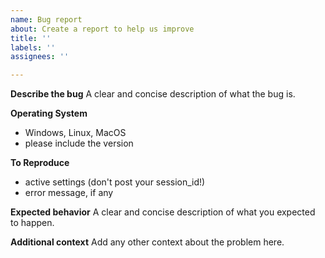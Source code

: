 ```yaml
---
name: Bug report
about: Create a report to help us improve
title: ''
labels: ''
assignees: ''

---
```


**Describe the bug**
A clear and concise description of what the bug is.

**Operating System**
- Windows, Linux, MacOS
- please include the version

**To Reproduce**
- active settings (don't post your session_id!)
- error message, if any

**Expected behavior**
A clear and concise description of what you expected to happen.

**Additional context**
Add any other context about the problem here.
